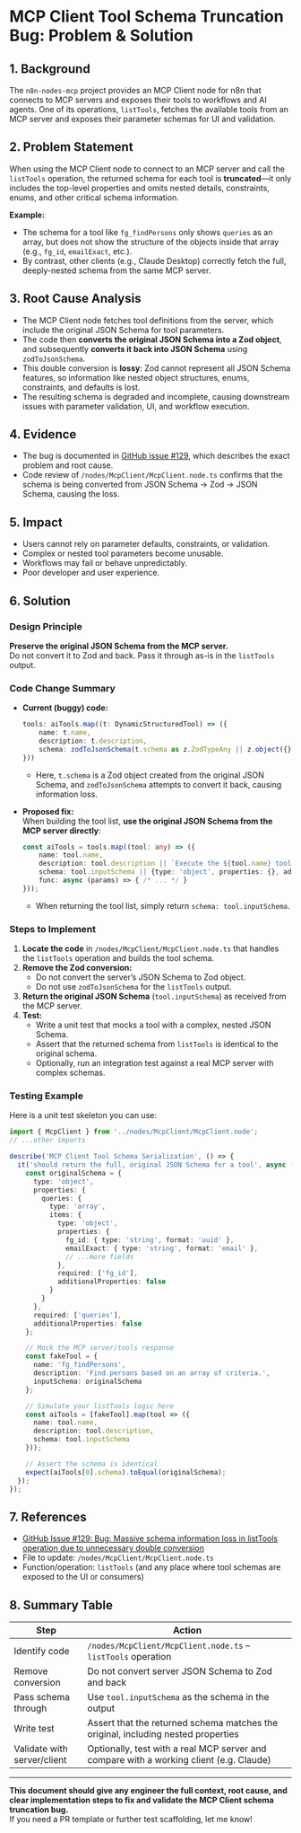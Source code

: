 # MCP Client Tool Schema Truncation Bug: Problem & Solution

## 1. **Background**

The `n8n-nodes-mcp` project provides an MCP Client node for n8n that connects to MCP servers and exposes their tools to workflows and AI agents. One of its operations, `listTools`, fetches the available tools from an MCP server and exposes their parameter schemas for UI and validation.

## 2. **Problem Statement**

When using the MCP Client node to connect to an MCP server and call the `listTools` operation, the returned schema for each tool is **truncated**—it only includes the top-level properties and omits nested details, constraints, enums, and other critical schema information.

**Example:**
- The schema for a tool like `fg_findPersons` only shows `queries` as an array, but does not show the structure of the objects inside that array (e.g., `fg_id`, `emailExact`, etc.).
- By contrast, other clients (e.g., Claude Desktop) correctly fetch the full, deeply-nested schema from the same MCP server.

## 3. **Root Cause Analysis**

- The MCP Client node fetches tool definitions from the server, which include the original JSON Schema for tool parameters.
- The code then **converts the original JSON Schema into a Zod object**, and subsequently **converts it back into JSON Schema** using `zodToJsonSchema`.
- This double conversion is **lossy**: Zod cannot represent all JSON Schema features, so information like nested object structures, enums, constraints, and defaults is lost.
- The resulting schema is degraded and incomplete, causing downstream issues with parameter validation, UI, and workflow execution.

## 4. **Evidence**

- The bug is documented in [GitHub issue #129](https://github.com/nerding-io/n8n-nodes-mcp/issues/129), which describes the exact problem and root cause.
- Code review of `/nodes/McpClient/McpClient.node.ts` confirms that the schema is being converted from JSON Schema → Zod → JSON Schema, causing the loss.

## 5. **Impact**

- Users cannot rely on parameter defaults, constraints, or validation.
- Complex or nested tool parameters become unusable.
- Workflows may fail or behave unpredictably.
- Poor developer and user experience.

## 6. **Solution**

### **Design Principle**

**Preserve the original JSON Schema from the MCP server.**  
Do not convert it to Zod and back. Pass it through as-is in the `listTools` output.

### **Code Change Summary**

- **Current (buggy) code:**  
  ```typescript
  tools: aiTools.map((t: DynamicStructuredTool) => ({
      name: t.name,
      description: t.description,
      schema: zodToJsonSchema(t.schema as z.ZodTypeAny || z.object({})),
  }))
  ```
  - Here, `t.schema` is a Zod object created from the original JSON Schema, and `zodToJsonSchema` attempts to convert it back, causing information loss.

- **Proposed fix:**  
  When building the tool list, **use the original JSON Schema from the MCP server directly**:
  ```typescript
  const aiTools = tools.map((tool: any) => ({
      name: tool.name,
      description: tool.description || `Execute the ${tool.name} tool`,
      schema: tool.inputSchema || {type: 'object', properties: {}, additionalProperties: false},
      func: async (params) => { /* ... */ }
  }));
  ```
  - When returning the tool list, simply return `schema: tool.inputSchema`.

### **Steps to Implement**

1. **Locate the code** in `/nodes/McpClient/McpClient.node.ts` that handles the `listTools` operation and builds the tool schema.
2. **Remove the Zod conversion:**  
   - Do not convert the server’s JSON Schema to Zod object.
   - Do not use `zodToJsonSchema` for the `listTools` output.
3. **Return the original JSON Schema** (`tool.inputSchema`) as received from the MCP server.
4. **Test:**  
   - Write a unit test that mocks a tool with a complex, nested JSON Schema.
   - Assert that the returned schema from `listTools` is identical to the original schema.
   - Optionally, run an integration test against a real MCP server with complex schemas.

### **Testing Example**

Here is a unit test skeleton you can use:

```typescript
import { McpClient } from '../nodes/McpClient/McpClient.node';
// ...other imports

describe('MCP Client Tool Schema Serialization', () => {
  it('should return the full, original JSON Schema for a tool', async () => {
    const originalSchema = {
      type: 'object',
      properties: {
        queries: {
          type: 'array',
          items: {
            type: 'object',
            properties: {
              fg_id: { type: 'string', format: 'uuid' },
              emailExact: { type: 'string', format: 'email' },
              // ...more fields
            },
            required: ['fg_id'],
            additionalProperties: false
          }
        }
      },
      required: ['queries'],
      additionalProperties: false
    };

    // Mock the MCP server/tools response
    const fakeTool = {
      name: 'fg_findPersons',
      description: 'Find persons based on an array of criteria.',
      inputSchema: originalSchema
    };

    // Simulate your listTools logic here
    const aiTools = [fakeTool].map(tool => ({
      name: tool.name,
      description: tool.description,
      schema: tool.inputSchema
    }));

    // Assert the schema is identical
    expect(aiTools[0].schema).toEqual(originalSchema);
  });
});
```

## 7. **References**

- [GitHub Issue #129: Bug: Massive schema information loss in listTools operation due to unnecessary double conversion](https://github.com/nerding-io/n8n-nodes-mcp/issues/129)
- File to update: `/nodes/McpClient/McpClient.node.ts`
- Function/operation: `listTools` (and any place where tool schemas are exposed to the UI or consumers)

## 8. **Summary Table**

| Step                        | Action                                                                                 |
|-----------------------------|----------------------------------------------------------------------------------------|
| Identify code               | `/nodes/McpClient/McpClient.node.ts` – `listTools` operation                          |
| Remove conversion           | Do not convert server JSON Schema to Zod and back                                      |
| Pass schema through         | Use `tool.inputSchema` as the schema in the output                                     |
| Write test                  | Assert that the returned schema matches the original, including nested properties      |
| Validate with server/client | Optionally, test with a real MCP server and compare with a working client (e.g. Claude)|

---

**This document should give any engineer the full context, root cause, and clear implementation steps to fix and validate the MCP Client schema truncation bug.**  
If you need a PR template or further test scaffolding, let me know!
